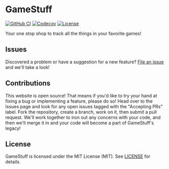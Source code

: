 # GameStuff
[![GitHub CI](https://img.shields.io/github/workflow/status/Drakmyth/GameStuff/Build%20and%20Deploy/master?label=GitHub%20CI&logo=github&logoColor=959DA5)](https://github.com/Drakmyth/GameStuff/actions?query=workflow%3A%22Build+and+Deploy%22+branch%3Amaster)
[![Codecov](https://img.shields.io/codecov/c/github/Drakmyth/GameStuff?label=Coverage&logo=codecov&logoColor=959DA5)](https://codecov.io/gh/Drakmyth/GameStuff)
[![License](https://img.shields.io/github/license/Drakmyth/GameStuff?label=License&logo=open+source+initiative&logoColor=959DA5)](https://github.com/Drakmyth/GameStuff/blob/master/LICENSE.md)

Your one stop shop to track all the things in your favorite games!

## Issues
Discovered a problem or have a suggestion for a new feature? [File an issue](https://github.com/Drakmyth/GameStuff/issues) and we'll take a look!

## Contributions
This website is open source! That means if you'd like to try your hand at fixing a bug or implementing a feature, please do so! Head over to the Issues page and look for any open issues tagged with the "Accepting PRs" label. Fork the repository, create a branch, work on it, then submit a pull request. We'll work together to iron out any concerns with your code, and then we'll merge it in and your code will become a part of GameStuff's legacy!

## License
GameStuff is licensed under the MIT License (MIT). See [LICENSE](https://github.com/Drakmyth/GameStuff/blob/master/LICENSE.md) for details.